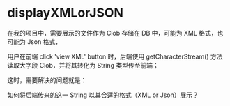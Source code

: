 # displayXMLorJSON

在我的项目中，需要展示的文件作为 Clob 存储在 DB 中，可能为 XML 格式，也可能为 Json 格式，

用户在前端 click 'view XML' button 时，后端使用 getCharacterStream() 方法读取大字段 Clob，并将其转化为 String 类型传至前端；

这时，需要解决的问题就是：

如何将后端传来的这一 String 以其合适的格式（XML or Json）展示？
